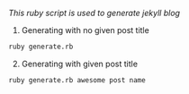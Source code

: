 *This ruby script is used to generate jekyll blog*   
1. Generating with no given post title
```bash
ruby generate.rb
```
2. Generating with given post title
```bash
ruby generate.rb awesome post name
```


